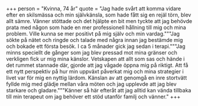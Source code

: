 +++
person = "Kvinna, 74 år"
quote = "Jag hade svårt att komma vidare efter en skilsmässa och min självkänsla, som hade fått sig en rejäl törn, blev allt sämre. Vänner stöttade och det hjälpte en bit men tyckte att jag behövde prata med någon som hade en mer professionell hållning till mig och mina problem. Ville kunna se mer positivt på mig själv och min vardag."""Jag sökte på nätet och ringde och talade med några innan jag bestämde mig och bokade ett första besök. I ca 5 månader gick jag sedan i terapi."""Jag minns speciellt de gånger som jag blev pressad mot mina gränser och verkligen fick ur mig mina känslor. Vetskapen att allt som sas och hände i det rummet stannade där,  gjorde att jag vågade öppna mig på riktigt. Att få ett nytt perspektiv på  hur min uppväxt påverkat mig och mina strategier i livet var för mig en nyttig lärdom. Känslan av att genomgå en inre stortvätt fyllde mig med glädje mellan våra möten och jag upplevde att jag blev starkare och gladare."""Känner så här efteråt att jag alltid kan vända tillbaka till min terapeut om jag behöver ett stöd utanför familj och vänner."
+++
